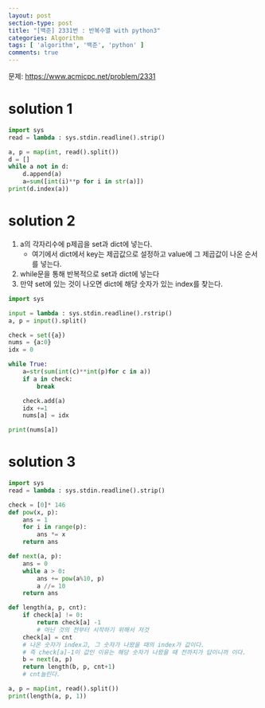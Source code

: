 ```yaml
---
layout: post
section-type: post
title: "[백준] 2331번 : 반복수열 with python3"
categories: Algorithm
tags: [ 'algorithm', '백준', 'python' ]
comments: true
---
```


문제: https://www.acmicpc.net/problem/2331

# solution 1

``` python
import sys
read = lambda : sys.stdin.readline().strip()

a, p = map(int, read().split())
d = []
while a not in d:
    d.append(a)
    a=sum([int(i)**p for i in str(a)])
print(d.index(a))

```

# solution 2
1. a의 각자리수에 p제곱을 set과 dict에 넣는다.
    - 여기에서 dict에서 key는 제곱값으로 설정하고 value에 그 제곱값이 나온 순서를 넣는다.
2. while문을 통해 반복적으로 set과 dict에 넣는다
3. 만약 set에 있는 것이 나오면 dict에 해당 숫자가 있는 index를 찾는다.


``` python
import sys

input = lambda : sys.stdin.readline().rstrip()
a, p = input().split()

check = set({a})
nums = {a:0}
idx = 0

while True:
    a=str(sum(int(c)**int(p)for c in a))
    if a in check:
        break

    check.add(a)
    idx +=1
    nums[a] = idx

print(nums[a])
```


# solution 3

``` python
import sys
read = lambda : sys.stdin.readline().strip()

check = [0]* 146
def pow(x, p):
    ans = 1
    for i in range(p):
        ans *= x
    return ans

def next(a, p):
    ans = 0
    while a > 0:
        ans += pow(a%10, p)
        a //= 10
    return ans

def length(a, p, cnt):
    if check[a] != 0:
        return check[a] -1
        # 아닌 것의 전부터 시작하기 위해서 저것
    check[a] = cnt
    # 나온 숫자가 index고, 그 숫자가 나왔을 때의 index가 값이다.
    # 즉 check[a]-1이 값인 이유는 해당 숫자가 나왔을 때 전까지가 답이니까 이다.
    b = next(a, p)
    return length(b, p, cnt+1)
    # cnt늘린다.

a, p = map(int, read().split())
print(length(a, p, 1))

```
